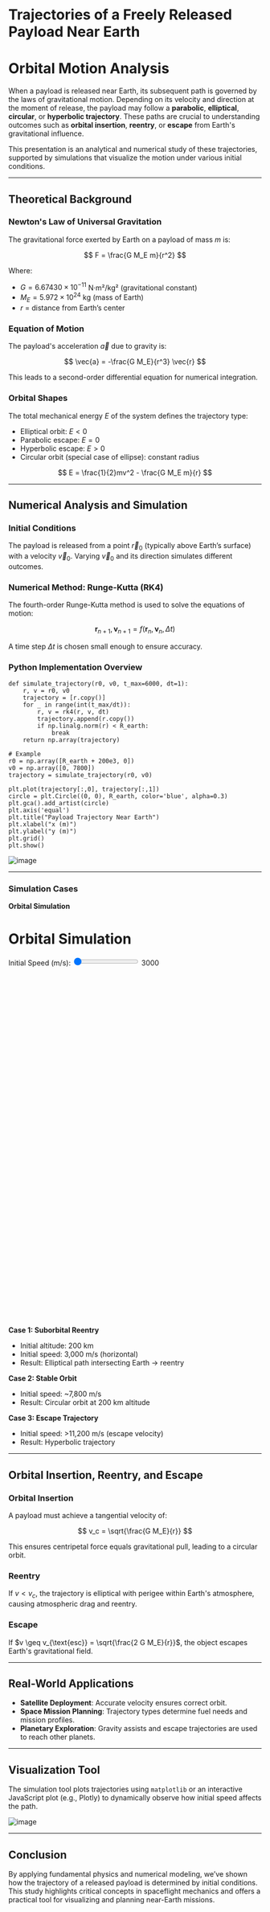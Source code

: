# Trajectories of a Freely Released Payload Near Earth

# Orbital Motion Analysis

When a payload is released near Earth, its subsequent path is governed by the laws of gravitational motion. Depending on its velocity and direction at the moment of release, the payload may follow a **parabolic**, **elliptical**, **circular**, or **hyperbolic trajectory**. These paths are crucial to understanding outcomes such as **orbital insertion**, **reentry**, or **escape** from Earth's gravitational influence.

This presentation is an analytical and numerical study of these trajectories, supported by simulations that visualize the motion under various initial conditions.

---

## Theoretical Background

### Newton's Law of Universal Gravitation

The gravitational force exerted by Earth on a payload of mass $m$ is:

$$
F = \frac{G M_E m}{r^2}
$$

Where:

- $G = 6.67430 \times 10^{-11}$ N·m²/kg² (gravitational constant)
- $M_E = 5.972 \times 10^{24}$ kg (mass of Earth)
- $r$ = distance from Earth’s center

### Equation of Motion

The payload's acceleration $\vec{a}$ due to gravity is:

$$
\vec{a} = -\frac{G M_E}{r^3} \vec{r}
$$

This leads to a second-order differential equation for numerical integration.

### Orbital Shapes

The total mechanical energy $E$ of the system defines the trajectory type:

- Elliptical orbit: $E < 0$
- Parabolic escape: $E = 0$
- Hyperbolic escape: $E > 0$
- Circular orbit (special case of ellipse): constant radius

$$
E = \frac{1}{2}mv^2 - \frac{G M_E m}{r}
$$

---

## Numerical Analysis and Simulation

### Initial Conditions

The payload is released from a point $\vec{r}_0$ (typically above Earth’s surface) with a velocity $\vec{v}_0$. Varying $\vec{v}_0$ and its direction simulates different outcomes.

### Numerical Method: Runge-Kutta (RK4)

The fourth-order Runge-Kutta method is used to solve the equations of motion:

$$
\mathbf{r}_{n+1}, \mathbf{v}_{n+1} = f(\mathbf{r}_n, \mathbf{v}_n, \Delta t)
$$

A time step $\Delta t$ is chosen small enough to ensure accuracy.

### Python Implementation Overview

<pre><code class="language-python">def simulate_trajectory(r0, v0, t_max=6000, dt=1):
    r, v = r0, v0
    trajectory = [r.copy()]
    for _ in range(int(t_max/dt)):
        r, v = rk4(r, v, dt)
        trajectory.append(r.copy())
        if np.linalg.norm(r) < R_earth:
            break
    return np.array(trajectory)

# Example
r0 = np.array([R_earth + 200e3, 0])
v0 = np.array([0, 7800])
trajectory = simulate_trajectory(r0, v0)

plt.plot(trajectory[:,0], trajectory[:,1])
circle = plt.Circle((0, 0), R_earth, color='blue', alpha=0.3)
plt.gca().add_artist(circle)
plt.axis('equal')
plt.title("Payload Trajectory Near Earth")
plt.xlabel("x (m)")
plt.ylabel("y (m)")
plt.grid()
plt.show()
</code></pre>


![image](https://github.com/user-attachments/assets/48bc2f95-da9d-4f82-8796-0bd832154aff)

---

### Simulation Cases

<head>
  <b>Orbital Simulation</b>
  <script src="https://cdn.plot.ly/plotly-latest.min.js"></script>
</head>
<body>
  <h1>Orbital Simulation</h1>
  <div id="controls">
    <label for="speedSlider">Initial Speed (m/s): </label>
    <input type="range" id="speedSlider" min="3000" max="12000" step="100" value="3000">
    <span id="speedValue">3000</span>
  </div>
  <div id="plot" style="width:700px;height:700px;margin:auto;"></div>

  <script>
    const G = 6.67430e-11;
    const M = 5.972e24;
    const R_earth = 6371e3;
    const altitude = 200e3;
    const dt = 1.0;
    const t_max = 10000;

    function acceleration(r) {
      const norm = Math.sqrt(r[0]**2 + r[1]**2);
      return [-G * M * r[0] / norm**3, -G * M * r[1] / norm**3];
    }

    function rk4_step(r, v, dt) {
      const a1 = acceleration(r);
      const k1r = [v[0] * dt, v[1] * dt];
      const k1v = [a1[0] * dt, a1[1] * dt];

      const r2 = [r[0] + 0.5 * k1r[0], r[1] + 0.5 * k1r[1]];
      const v2 = [v[0] + 0.5 * k1v[0], v[1] + 0.5 * k1v[1]];
      const a2 = acceleration(r2);
      const k2r = [v2[0] * dt, v2[1] * dt];
      const k2v = [a2[0] * dt, a2[1] * dt];

      const r3 = [r[0] + 0.5 * k2r[0], r[1] + 0.5 * k2r[1]];
      const v3 = [v[0] + 0.5 * k2v[0], v[1] + 0.5 * k2v[1]];
      const a3 = acceleration(r3);
      const k3r = [v3[0] * dt, v3[1] * dt];
      const k3v = [a3[0] * dt, a3[1] * dt];

      const r4 = [r[0] + k3r[0], r[1] + k3r[1]];
      const v4 = [v[0] + k3v[0], v[1] + k3v[1]];
      const a4 = acceleration(r4);
      const k4r = [v4[0] * dt, v4[1] * dt];
      const k4v = [a4[0] * dt, a4[1] * dt];

      const r_next = [
        r[0] + (k1r[0] + 2*k2r[0] + 2*k3r[0] + k4r[0]) / 6,
        r[1] + (k1r[1] + 2*k2r[1] + 2*k3r[1] + k4r[1]) / 6
      ];
      const v_next = [
        v[0] + (k1v[0] + 2*k2v[0] + 2*k3v[0] + k4v[0]) / 6,
        v[1] + (k1v[1] + 2*k2v[1] + 2*k3v[1] + k4v[1]) / 6
      ];

      return [r_next, v_next];
    }

    function simulate(initial_speed) {
      let r = [R_earth + altitude, 0];
      let v = [0, initial_speed];
      let x = [], y = [];

      for (let t = 0; t < t_max; t += dt) {
        [r, v] = rk4_step(r, v, dt);
        if (Math.hypot(r[0], r[1]) < R_earth) break;
        x.push(r[0]);
        y.push(r[1]);
      }

      const earth = {
        type: "scatter",
        x: [0],
        y: [0],
        mode: "markers",
        marker: { size: R_earth / 100000, color: "blue", opacity: 0.5 },
        name: "Earth"
      };

      const orbit = {
        type: "scatter",
        x: x,
        y: y,
        mode: "lines",
        line: { color: "red" },
        name: `Speed: ${initial_speed} m/s`
      };

      const layout = {
        title: `Orbital Path for Initial Speed: ${initial_speed} m/s`,
        xaxis: { scaleanchor: "y", title: "x (m)" },
        yaxis: { title: "y (m)" },
        showlegend: true
      };

      Plotly.newPlot("plot", [earth, orbit], layout);
    }

    const slider = document.getElementById("speedSlider");
    const speedVal = document.getElementById("speedValue");
    slider.addEventListener("input", () => {
      const speed = parseFloat(slider.value);
      speedVal.textContent = speed;
      simulate(speed);
    });

    simulate(parseFloat(slider.value));
  </script>
</body>

**Case 1: Suborbital Reentry**
- Initial altitude: 200 km  
- Initial speed: 3,000 m/s (horizontal)  
- Result: Elliptical path intersecting Earth → reentry

**Case 2: Stable Orbit**
- Initial speed: ~7,800 m/s  
- Result: Circular orbit at 200 km altitude

**Case 3: Escape Trajectory**
- Initial speed: >11,200 m/s (escape velocity)  
- Result: Hyperbolic trajectory

---

## Orbital Insertion, Reentry, and Escape

### Orbital Insertion

A payload must achieve a tangential velocity of:

$$
v_c = \sqrt{\frac{G M_E}{r}}
$$

This ensures centripetal force equals gravitational pull, leading to a circular orbit.

### Reentry

If $v < v_c$, the trajectory is elliptical with perigee within Earth's atmosphere, causing atmospheric drag and reentry.

### Escape

If $v \geq v_{\text{esc}} = \sqrt{\frac{2 G M_E}{r}}$, the object escapes Earth's gravitational field.

---

## Real-World Applications

- **Satellite Deployment**: Accurate velocity ensures correct orbit.  
- **Space Mission Planning**: Trajectory types determine fuel needs and mission profiles.  
- **Planetary Exploration**: Gravity assists and escape trajectories are used to reach other planets.  

---

## Visualization Tool

The simulation tool plots trajectories using `matplotlib` or an interactive JavaScript plot (e.g., Plotly) to dynamically observe how initial speed affects the path.

![image](https://github.com/user-attachments/assets/0cc90d9e-dc15-4475-b3c9-d0d3359842d2)

---

## Conclusion

By applying fundamental physics and numerical modeling, we’ve shown how the trajectory of a released payload is determined by initial conditions. This study highlights critical concepts in spaceflight mechanics and offers a practical tool for visualizing and planning near-Earth missions.
